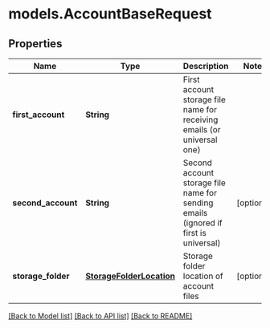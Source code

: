 # models.AccountBaseRequest
## Properties
Name | Type | Description | Notes
------------ | ------------- | ------------- | -------------
**first_account** | **String** | First account storage file name for receiving emails (or universal one)              | 
**second_account** | **String** | Second account storage file name for sending emails (ignored if first is universal)              | [optional] 
**storage_folder** | [**StorageFolderLocation**](StorageFolderLocation.md) | Storage folder location of account files              | [optional] 



[[Back to Model list]](README.md#documentation-for-models) [[Back to API list]](README.md#documentation-for-api-endpoints) [[Back to README]](README.md)


